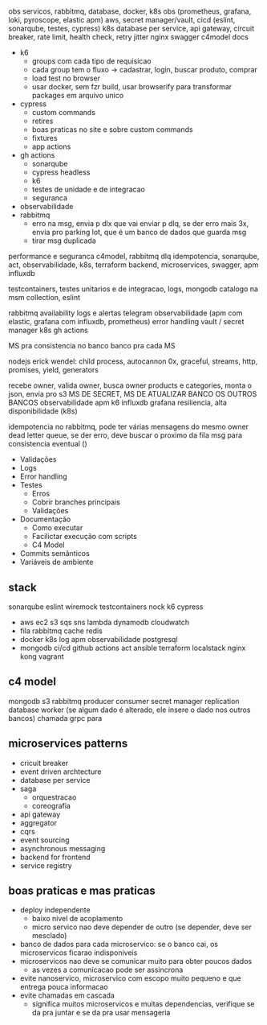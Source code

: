 #

obs
  servicos, rabbitmq, database, docker, k8s
obs (prometheus, grafana, loki, pyroscope, elastic apm)
aws, secret manager/vault, 
cicd (eslint, sonarqube, testes, cypress)
k8s
database per service, api gateway, circuit breaker, rate limit, health check, retry jitter
nginx
swagger
c4model
docs

- k6
  - groups com cada tipo de requisicao
  - cada group tem o fluxo -> cadastrar, login, buscar produto, comprar
  - load test no browser
  - usar docker, sem fzr build, usar browserify para transformar packages em arquivo unico
- cypress
  - custom commands
  - retires
  - boas praticas no site e sobre custom commands
  - fixtures
  - app actions
- gh actions
  - sonarqube
  - cypress headless
  - k6
  - testes de unidade e de integracao
  - seguranca
- observabilidade
- rabbitmq
  - erro na msg, envia p dlx que vai enviar p dlq, se der erro mais 3x, 
  envia pro parking lot, que é um banco de dados que guarda msg
  - tirar msg duplicada

performance e seguranca
c4model, rabbitmq dlq idempotencia, sonarqube, act, observabilidade, k8s, terraform backend, microservices, swagger, apm influxdb

testcontainers, testes unitarios e de integracao, logs, mongodb catalogo na msm collection, eslint

rabbitmq availability
logs e alertas telegram
observabilidade (apm com elastic, grafana com influxdb, prometheus)
error handling
vault / secret manager
k8s
gh actions

MS pra consistencia no banco
banco pra cada MS

nodejs erick wendel: child process, autocannon 0x, graceful, streams, http, promises, yield, generators


recebe owner, valida owner, busca owner products e categories, monta o json, envia pro s3
MS DE SECRET, MS DE ATUALIZAR BANCO OS OUTROS BANCOS
observabilidade
apm k6 influxdb grafana
resiliencia, alta disponibilidade (k8s)

idempotencia no rabbitmq, pode ter várias mensagens do mesmo owner
dead letter queue, se der erro, deve buscar o proximo da fila
msg para consistencia eventual ()

- Validações
- Logs
- Error handling
- Testes
  - Erros
  - Cobrir branches principais
  - Validações
- Documentação
  - Como executar
  - Facilictar execução com scripts
  - C4 Model
- Commits semânticos
- Variáveis de ambiente

## stack

sonarqube eslint
wiremock testcontainers nock k6 cypress
* aws ec2 s3 sqs sns lambda dynamodb cloudwatch
* fila rabbitmq
cache redis
* docker k8s
log apm observabilidade
postgresql
* mongodb
ci/cd github actions act
ansible
terraform localstack
nginx kong
vagrant

## c4 model

mongodb
s3
rabbitmq
producer
consumer
secret manager
replication database worker (se algum dado é alterado, ele insere o dado nos outros bancos)
chamada grpc para

## microservices patterns

- cricuit breaker
- event driven archtecture
- database per service
- saga
  - orquestracao
  - coreografia
- api gateway
- aggregator
- cqrs
- event sourcing
- asynchronous messaging
- backend for frontend
- service registry

## boas praticas e mas praticas

- deploy independente
  - baixo nivel de acoplamento
  - micro servico nao deve depender de outro (se depender, deve ser mesclado)
- banco de dados para cada microservico: se o banco cai, os microservicos ficarao indisponiveis
- microservicos nao deve se comunicar muito para obter poucos dados
  - as vezes a comunicacao pode ser assincrona
- evite nanoservico, microservico com escopo muito pequeno e que entrega pouca informacao
- evite chamadas em cascada
  - significa muitos microservicos e muitas dependencias, verifique se da pra juntar e se da pra usar mensageria

